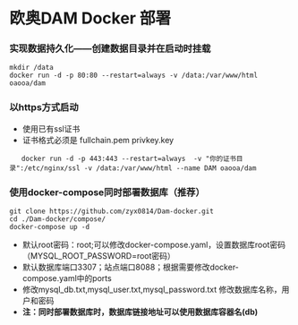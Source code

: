 # 欧奥DAM Docker 部署

### 实现数据持久化——创建数据目录并在启动时挂载
```
mkdir /data
docker run -d -p 80:80 --restart=always -v /data:/var/www/html oaooa/dam 
```
### 以https方式启动
- 使用已有ssl证书
- 证书格式必须是 fullchain.pem  privkey.key
```
   docker run -d -p 443:443 --restart=always  -v "你的证书目录":/etc/nginx/ssl -v /data:/var/www/html --name DAM oaooa/dam
 ```
### 使用docker-compose同时部署数据库（推荐）
```
git clone https://github.com/zyx0814/Dam-docker.git
cd ./Dam-docker/compose/
docker-compose up -d
```
- 默认root密码：root;可以修改docker-compose.yaml，设置数据库root密码（MYSQL_ROOT_PASSWORD=root密码）
- 默认数据库端口3307；站点端口8088；根据需要修改docker-compose.yaml中的ports
- 修改mysql_db.txt,mysql_user.txt,mysql_password.txt 修改数据库名称，用户和密码
- **注：同时部署数据库时，数据库链接地址可以使用数据库容器名(db)**